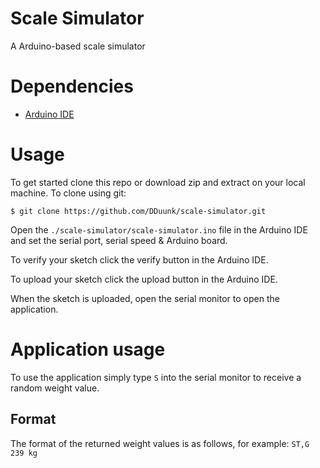 # Scale Simulator

A Arduino-based scale simulator

# Dependencies

* [Arduino IDE](https://www.arduino.cc/en/Main/Software)

# Usage

To get started clone this repo or download zip and extract on your local machine. To clone using git:

```shell
$ git clone https://github.com/DDuunk/scale-simulator.git
```

Open the `./scale-simulator/scale-simulator.ino` file in the Arduino IDE and set the serial port, serial speed & Arduino board.

To verify your sketch click the verify button in the Arduino IDE.

To upload your sketch click the upload button in the Arduino IDE.

When the sketch is uploaded, open the serial monitor to open the application.

# Application usage

To use the application simply type `S` into the serial monitor to receive a random weight value.

## Format

The format of the returned weight values ​​is as follows, for example:
`ST,G        239 kg`